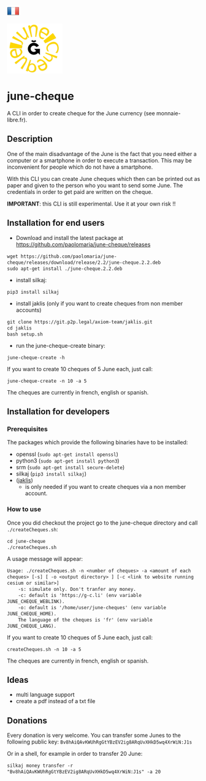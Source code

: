 [<img src="https://github.com/paolomaria/june-cheque-app/raw/main/www/img/flag-fr.png">](README_fr.md)

![June Cheque logo](https://github.com/paolomaria/june-cheque-app/raw/main/www/img/logo_144px.png)

# june-cheque

A CLI in order to create cheque for the June currency (see monnaie-libre.fr).

## Description

One of the main disadvantage of the June is the fact that you need either a computer or a smartphone in order to execute a transaction. This may be inconvenient for people which do not have a smartphone.

With this CLI you can create June cheques which then can be printed out as paper and given to the person who you want to send some June. The credentials in order to get paid are written on the cheque.

**IMPORTANT**: this CLI is still experimental. Use it at your own risk !!

## Installation for end users

 - Download and install the latest package at https://github.com/paolomaria/june-cheque/releases
 ```
wget https://github.com/paolomaria/june-cheque/releases/download/release/2.2/june-cheque.2.2.deb
sudo apt-get install ./june-cheque.2.2.deb
 ```
 
 - install silkaj:
 ```
 pip3 install silkaj
 ```
  - install jaklis (only if you want to create cheques from non member accounts)
```
git clone https://git.p2p.legal/axiom-team/jaklis.git
cd jaklis
bash setup.sh
```
 - run the june-cheque-create binary:
```
june-cheque-create -h
```

If you want to create 10 cheques of 5 June each, just call:
```
june-cheque-create -n 10 -a 5
```

The cheques are currently in french, english or spanish.

## Installation for developers

### Prerequisites

The packages which provide the following binaries have to be installed:

 - openssl (`sudo apt-get install openssl`)
 - python3 (`sudo apt-get install python3`)
 - srm (`sudo apt-get install secure-delete`)
 - silkaj (`pip3 install silkaj`)
 - ([jaklis](https://git.p2p.legal/axiom-team/jaklis))
	 + is only needed if you want to create cheques via a non member account.
 
### How to use

Once you did checkout the project go to the june-cheque directory and call `./createCheques.sh`:
```
cd june-cheque
./createCheques.sh
```
A usage message will appear:
```
Usage: ./createCheques.sh -n <number of cheques> -a <amount of each cheques> [-s] [ -o <output directory> ] [-c <link to website running cesium or similar>] 
    -s: simulate only. Don't tranfer any money.
    -c: default is 'https://g-c.li' (env variable JUNE_CHEQUE_WEBLINK).
    -o: default is '/home/user/june-cheques' (env variable JUNE_CHEQUE_HOME).
    The language of the cheques is 'fr' (env variable JUNE_CHEQUE_LANG).
```

If you want to create 10 cheques of 5 June each, just call:
```
createCheques.sh -n 10 -a 5
```

The cheques are currently in french, english or spanish.

## Ideas

 - multi language support
 - create a pdf instead of a txt file
 
 
## Donations

Every donation is very welcome. You can transfer some Junes to the following public key: `Bv8hAiQAvKWUhRgGtYBzEV2ig8ARqUvXHkD5wq4XrWiN:J1s`

Or in a shell, for example in order to transfer 20 June:
```
silkaj money transfer -r "Bv8hAiQAvKWUhRgGtYBzEV2ig8ARqUvXHkD5wq4XrWiN:J1s" -a 20
```
